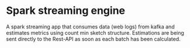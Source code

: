 # Spark streaming engine
A spark streaming app that consumes data (web logs) from kafka and estimates metrics using count min sketch structure. 
Estimations are being sent directly to the Rest-API as soon as each batch has been calculated.